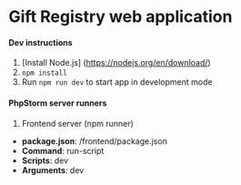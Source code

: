 # Gift Registry web application

<!--## Build instructions

1. [Install Node.js] (https://nodejs.org/en/download/)
1. Run `npm i` to install all dependencies
1. Run `npm run build` to build app for production (see `dist/` folder)
1. Run `npm run dev` to start app in development mode-->

#### Dev instructions

1. [Install Node.js] (https://nodejs.org/en/download/)
1. `npm install`
1. Run `npm run dev` to start app in development mode

#### PhpStorm server runners

1. Frontend server (npm runner)
* **package.json**:   <path to project>/frontend/package.json
* **Command**:        run-script
* **Scripts**:        dev
* **Arguments**:      dev

